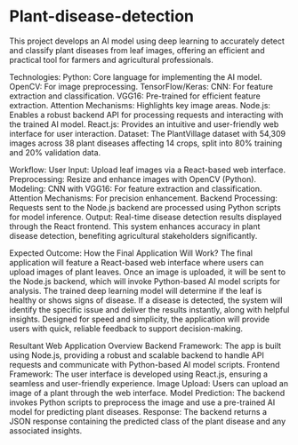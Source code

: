 # Plant-disease-detection
This project develops an AI model using deep learning to accurately detect and classify plant diseases from leaf images, offering an efficient and practical tool for farmers and agricultural professionals.

Technologies:
Python: Core language for implementing the AI model.
OpenCV: For image preprocessing.
TensorFlow/Keras:
CNN: For feature extraction and classification.
VGG16: Pre-trained for efficient feature extraction.
Attention Mechanisms: Highlights key image areas.
Node.js: Enables a robust backend API for processing requests and interacting with the trained AI model.
React.js: Provides an intuitive and user-friendly web interface for user interaction.
Dataset: The PlantVillage dataset with 54,309 images across 38 plant diseases affecting 14 crops, split into 80% training and 20% validation data.

Workflow:
User Input: Upload leaf images via a React-based web interface.
Preprocessing: Resize and enhance images with OpenCV (Python).
Modeling:
CNN with VGG16: For feature extraction and classification.
Attention Mechanisms: For precision enhancement.
Backend Processing:
Requests sent to the Node.js backend are processed using Python scripts for model inference.
Output: Real-time disease detection results displayed through the React frontend.
This system enhances accuracy in plant disease detection, benefiting agricultural stakeholders significantly.

Expected Outcome: How the Final Application Will Work? The final application will feature a React-based web interface where users can upload images of plant leaves. Once an image is uploaded, it will be sent to the Node.js backend, which will invoke Python-based AI model scripts for analysis. The trained deep learning model will determine if the leaf is healthy or shows signs of disease. If a disease is detected, the system will identify the specific issue and deliver the results instantly, along with helpful insights. Designed for speed and simplicity, the application will provide users with quick, reliable feedback to support decision-making.

Resultant Web Application Overview
Backend Framework: The app is built using Node.js, providing a robust and scalable backend to handle API requests and communicate with Python-based AI model scripts.
Frontend Framework: The user interface is developed using React.js, ensuring a seamless and user-friendly experience.
Image Upload: Users can upload an image of a plant through the web interface.
Model Prediction: The backend invokes Python scripts to preprocess the image and use a pre-trained AI model for predicting plant diseases.
Response: The backend returns a JSON response containing the predicted class of the plant disease and any associated insights.
